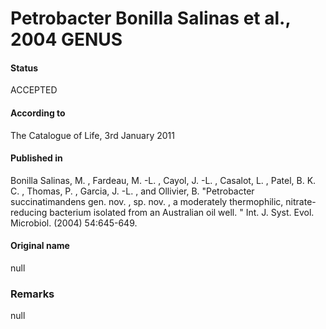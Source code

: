 Petrobacter Bonilla Salinas et al., 2004 GENUS
=======

#### Status
ACCEPTED

#### According to
The Catalogue of Life, 3rd January 2011

#### Published in
Bonilla Salinas, M. , Fardeau, M. -L. , Cayol, J. -L. , Casalot, L. , Patel, B. K. C. , Thomas, P. , Garcia, J. -L. , and Ollivier, B. "Petrobacter succinatimandens gen. nov. , sp. nov. , a moderately thermophilic, nitrate-reducing bacterium isolated from an Australian oil well. " Int. J. Syst. Evol. Microbiol. (2004) 54:645-649.

#### Original name
null

### Remarks
null